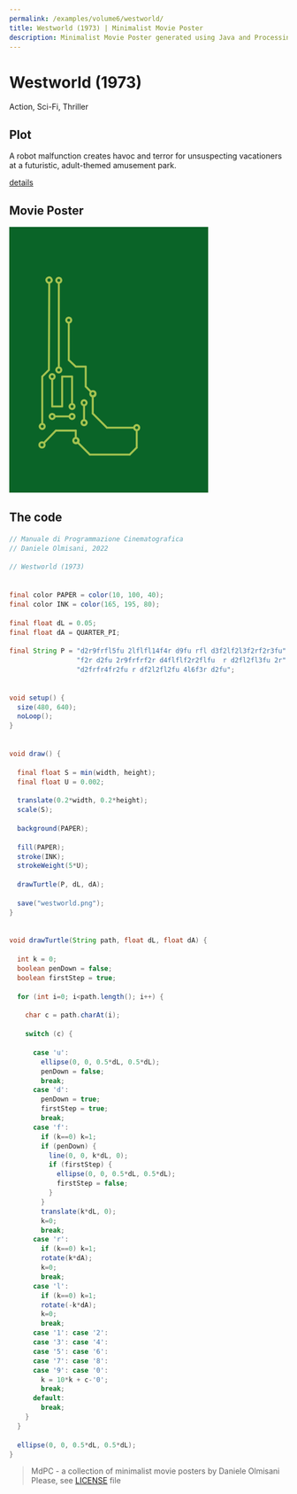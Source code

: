 ```yaml
---
permalink: /examples/volume6/westworld/
title: Westworld (1973) | Minimalist Movie Poster
description: Minimalist Movie Poster generated using Java and Processing.
---
```


# Westworld (1973)

Action, Sci-Fi, Thriller

## Plot
A robot malfunction creates havoc and terror for unsuspecting vacationers at a futuristic, adult-themed amusement park.

[details](https://www.imdb.com/title/tt0070909/)

## Movie Poster
<img src="westworld.png"  width="360px" title="Westworld">


## The code
```java
// Manuale di Programmazione Cinematografica
// Daniele Olmisani, 2022

// Westworld (1973)


final color PAPER = color(10, 100, 40);
final color INK = color(165, 195, 80);

final float dL = 0.05;
final float dA = QUARTER_PI;

final String P = "d2r9frfl5fu 2lflfl14f4r d9fu rfl d3f2lf2l3f2rf2r3fu" + 
                 "f2r d2fu 2r9frfrf2r d4flflf2r2flfu  r d2fl2fl3fu 2r" +
                 "d2frfr4fr2fu r df2l2fl2fu 4l6f3r d2fu";


void setup() {
  size(480, 640);
  noLoop();
}


void draw() {
  
  final float S = min(width, height);
  final float U = 0.002;
  
  translate(0.2*width, 0.2*height);
  scale(S);
  
  background(PAPER);
  
  fill(PAPER);
  stroke(INK);
  strokeWeight(5*U);
  
  drawTurtle(P, dL, dA);
  
  save("westworld.png");
}


void drawTurtle(String path, float dL, float dA) {
  
  int k = 0;
  boolean penDown = false;
  boolean firstStep = true;
  
  for (int i=0; i<path.length(); i++) {
    
    char c = path.charAt(i);
    
    switch (c) {
      
      case 'u':
        ellipse(0, 0, 0.5*dL, 0.5*dL);
        penDown = false;
        break;
      case 'd':
        penDown = true;
        firstStep = true;
        break;
      case 'f':
        if (k==0) k=1;
        if (penDown) {
          line(0, 0, k*dL, 0);
          if (firstStep) {
            ellipse(0, 0, 0.5*dL, 0.5*dL);
            firstStep = false;
          }
        }
        translate(k*dL, 0);
        k=0;
        break;
      case 'r':
        if (k==0) k=1;
        rotate(k*dA);
        k=0;
        break;
      case 'l':
        if (k==0) k=1;
        rotate(-k*dA);
        k=0;
        break;
      case '1': case '2': 
      case '3': case '4':
      case '5': case '6':
      case '7': case '8':
      case '9': case '0':
        k = 10*k + c-'0'; 
        break;
      default:
        break;
    }
  }
  
  ellipse(0, 0, 0.5*dL, 0.5*dL);
}

```

> MdPC - a collection of minimalist movie posters
> by Daniele Olmisani
> Please, see [LICENSE](../../../LICENSE) file
